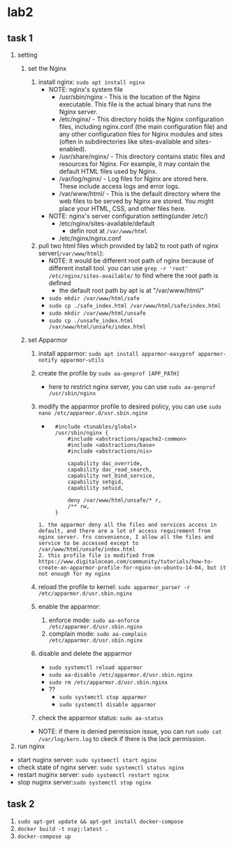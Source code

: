 # lab2
## task 1
1. setting
	1. set the Nginx
		1. install nginx: ```sudo apt install nginx```
			* NOTE: nginx's system file
				* /usr/sbin/nginx - This is the location of the Nginx executable. This file is the actual binary that runs the Nginx server.
				* /etc/nginx/ - This directory holds the Nginx configuration files, including nginx.conf (the main configuration file) and any other configuration files for Nginx modules and sites (often in subdirectories like sites-available and sites-enabled).
				* /usr/share/nginx/ - This directory contains static files and resources for Nginx. For example, it may contain the default HTML files used by Nginx.
				* /var/log/nginx/ - Log files for Nginx are stored here. These include access logs and error logs.
				* /var/www/html/ - This is the default directory where the web files to be served by Nginx are stored. You might place your HTML, CSS, and other files here.
			* NOTE: nginx's server configuration setting(under /etc/)
				* /etc/nginx/sites-available/default
					* defin root at ```/var/www/html```
				* /etc/nginx/nginx.conf
		2. pull two html files which provided by lab2 to root path of nginx server(```/var/www/html```): 
			* NOTE: it would be different root path of nginx because of different install tool. you can use ```grep -r 'root' /etc/nginx/sites-available/``` to find where the root path is defined
				* the default root path by apt is at "/var/www/html/"
			* ```sudo mkdir /var/www/html/safe```
			* ```sudo cp ./safe_index.html /var/www/html/safe/index.html```
			* ```sudo mkdir /var/www/html/unsafe```
			* ```sudo cp ./unsafe_index.html /var/www/html/unsafe/index.html```

	3. set Apparmor
		1. install apparmor: ```sudo apt install apparmor-easyprof apparmor-notify apparmor-utils```
		2. create the profile by  ```sudo aa-genprof [APP_PATH]```
			* here to restrict nginx server, you can use ```sudo aa-genprof /usr/sbin/nginx```
		3. modify the apparmor profile to desired policy, you can use ```sudo nano /etc/apparmor.d/usr.sbin.nginx```
			* ```
				#include <tunables/global>
				/usr/sbin/nginx {
					#include <abstractions/apache2-common>
					#include <abstractions/base>
					#include <abstractions/nis>

					capability dac_override,
					capability dac_read_search,
					capability net_bind_service,
					capability setgid,
					capability setuid,

					deny /var/www/html/unsafe/* r,
					/** rw,
				}
			```
			1. the apparmor deny all the files and services access in default, and there are a lot of access requirement from nginx server. fro convenience, I allow all the files and service to be accessed except to /var/www/html/unsafe/index.html
			2. this profile file is modified from https://www.digitalocean.com/community/tutorials/how-to-create-an-apparmor-profile-for-nginx-on-ubuntu-14-04, but it not enough for my nginx
		4. reload the profile to kernel: ```sudo apparmor_parser -r /etc/apparmor.d/usr.sbin.nginx```
		5. enable the apparmor:
			1. enforce mode: ```sudo aa-enforce /etc/apparmor.d/usr.sbin.nginx```
			2. complain mode: ```sudo aa-complain /etc/apparmor.d/usr.sbin.nginx```
		6. disable and delete the apparmor
			* ```sudo systemctl reload apparmor```
			* ```sudo aa-disable /etc/apparmor.d/usr.sbin.nginx```
			* ```sudo rm /etc/apparmor.d/usr.sbin.nginx```
			* ??
				* ```sudo systemctl stop apparmor```
				* ```sudo systemctl disable apparmor```

		7. check the apparmor status: ```sudo aa-status```
		* NOTE: if there is denied permission issue, you can run ```sudo cat /var/log/kern.log``` to ckeck if there is the lack permission.
2. run nginx
* start nuginx server: ```sudo systemctl start nginx```
* check state of nginx server: ```sudo systemctl status nginx```
* restart nuginx server: ```sudo systemctl restart nginx```
* stop nuginx server:```sudo systemctl stop nginx```

## task 2
1. ```sudo apt-get update && apt-get install docker-compose```
2. ```docker build -t nspj:latest . ```
3. ```docker-compose up```










